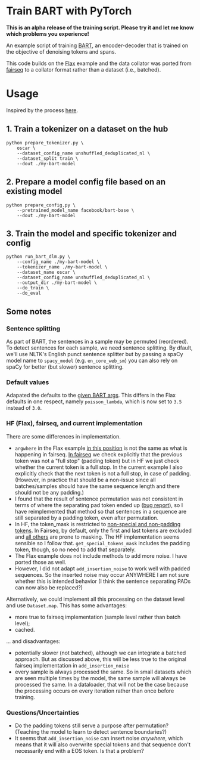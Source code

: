 # Train BART with PyTorch

**This is an alpha release of the training script. Please try it and let me know which problems you experience!**

An example script of training [BART](https://aclanthology.org/2020.acl-main.703/), an encoder-decoder that is trained
on the objective of denoising tokens and spans.

This code builds on the [Flax](https://github.com/huggingface/transformers/tree/main/examples/flax/language-modeling)
example and the data collator was ported from
[fairseq](https://github.com/facebookresearch/fairseq/blob/main/examples/bart/README.md)
to a collator format rather than a dataset (i.e., batched).

# Usage

Inspired by the process [here](https://github.com/huggingface/transformers/tree/main/examples/flax/language-modeling).

## 1. Train a tokenizer on a dataset on the hub

```shell
python prepare_tokenizer.py \
    oscar \
    --dataset_config_name unshuffled_deduplicated_nl \
    --dataset_split train \
    --dout ./my-bart-model
```

## 2. Prepare a model config file based on an existing model

```shell
python prepare_config.py \
    --pretrained_model_name facebook/bart-base \
    --dout ./my-bart-model
```

## 3. Train the model and specific tokenizer and config

```shell
python run_bart_dlm.py \
    --config_name ./my-bart-model \
    --tokenizer_name ./my-bart-model \
    --dataset_name oscar \
    --dataset_config_name unshuffled_deduplicated_nl \
    --output_dir ./my-bart-model \
    --do_train \
    --do_eval
```


## Some notes 

### Sentence splitting

As part of BART, the sentences in a sample may be permuted (reordered). To detect sentences for each sample, we need
sentence splitting. By dfault, we'll use NLTK's English punct sentence splitter but by passing a spaCy model name
to `spacy_model` (e.g. `en_core_web_sm`) you can also rely on spaCy for better (but slower) sentence splitting.


### Default values
Adapated the defaults to the
[given BART args](https://github.com/facebookresearch/fairseq/issues/1899#issuecomment-1069429320). This differs in
the Flax defaults in one respect, namely `poisson_lambda`, which is now set to `3.5` instead of `3.0`.


### HF (Flax), fairseq, and current implementation

There are some differences in implementation.

- `argwhere` in the Flax example
[in this position](https://github.com/huggingface/transformers/blob/65fb71bc762c46bb067306c1fd083b1cba87a095/examples/flax/language-modeling/run_bart_dlm_flax.py#L319)
is not the same as what is happening in fairseq. [In fairseq](https://github.com/facebookresearch/fairseq/blob/a6a63279422f846a3c2f6c45b9c96d6951cc4b82/fairseq/data/denoising_dataset.py#L230)
we check explicitly that the previous token was not a "full stop" (padding token) but in HF we just check whether the
current token is a full stop. In the current example I also explicitly check that the next token is not a full stop,
in case of padding. (However, in practice that should be a non-issue since all batches/samples should have the
same sequence length and there should not be any padding.)
- I found that the result of sentence permutation was not consistent in terms of where the separating pad token ended
up ([bug report](https://github.com/facebookresearch/fairseq/issues/4695)), so I have reimplemented that method so
that sentences in a sequence are still separated by a padding token, even after permutation.
- In HF, the token_mask is restricted to [non-special and non-padding tokens](https://github.com/huggingface/transformers/blob/65fb71bc762c46bb067306c1fd083b1cba87a095/examples/flax/language-modeling/run_bart_dlm_flax.py#L361).
In Fairseq, by default, only the first and last tokens are excluded and [all others](https://github.com/facebookresearch/fairseq/blob/1bba712622b8ae4efb3eb793a8a40da386fe11d0/fairseq/data/denoising_dataset.py#L241)
are prone to masking. The HF implementation seems sensible so I follow that. `get_special_tokens_mask` includes the 
padding token, though, so no need to add that separately.
- The Flax example does not include methods to add more noise. I have ported those as well.
- However, I did not adapt `add_insertion_noise` to work well with padded sequences. So the inserted noise may occur
ANYWHERE I am not sure whether this is intended behavior (I think the sentence separating PADs can now also be replaced?)

Alternatively, we could implement all this processing on the dataset level and use `Dataset.map`. This has some
advantages:

- more true to fairseq implementation (sample level rather than batch level);
- cached.

... and disadvantages:

- potentially slower (not batched), although we can integrate a batched approach. But as discussed above, this will be
less true to the original fairseq implementation in `add_insertion_noise`
- every sample is always processed the same. So in small datasets which are seen multiple times by the model, the 
same sample will always be processed the same. In a dataloader, that will not be the case because the processing
occurs on every iteration rather than once before training.

### Questions/Uncertainties
- Do the padding tokens still serve a purpose after permutation? (Teaching the model to learn to detect sentence boundaries?)
- It seems that `add_insertion_noise` can insert noise _anywhere_, which means that it will also overwrite special
tokens and that sequence don't necessarily end with a EOS token. Is that a problem?
